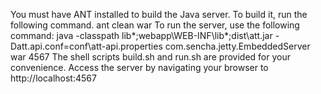 You must have ANT installed to build the Java server. To build it, run the following command.
    ant clean war
To run the server, use the following command:
    java -classpath lib\*;webapp\WEB-INF\lib\*;dist\att.jar -Datt.api.conf=conf\att-api.properties com.sencha.jetty.EmbeddedServer war 4567
The shell scripts build.sh and run.sh are provided for your convenience.
Access the server by navigating your browser to http://localhost:4567
